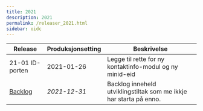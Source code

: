 ```yaml
---
title: 2021
description: 2021
permalink: /releaser_2021.html
sidebar: oidc
---
```


|Release|Produksjonsetting|Beskrivelse|
|-|-|-|
|21-01 ID-porten|2021-01-26|Legge til rette for ny kontaktinfo-modul og ny minid-eid|
|[Backlog](Backlog.html)|*2021-12-31*| Backlog inneheld utviklingstiltak som me ikkje har starta på enno.  |

